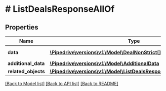 # # ListDealsResponseAllOf

## Properties

Name | Type | Description | Notes
------------ | ------------- | ------------- | -------------
**data** | [**\Pipedrive\versions\v1\Model\DealNonStrict[]**](DealNonStrict.md) | The array of deals | [optional]
**additional_data** | [**\Pipedrive\versions\v1\Model\AdditionalData**](AdditionalData.md) |  | [optional]
**related_objects** | [**\Pipedrive\versions\v1\Model\ListDealsResponseAllOfRelatedObjects**](ListDealsResponseAllOfRelatedObjects.md) |  | [optional]

[[Back to Model list]](../README.md#documentation-for-models) [[Back to API list]](../README.md#documentation-for-api-endpoints) [[Back to README]](../README.md)
